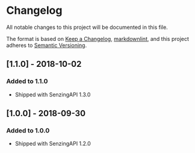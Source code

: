 # Changelog

All notable changes to this project will be documented in this file.

The format is based on [Keep a Changelog](https://keepachangelog.com/en/1.0.0/),
[markdownlint](https://dlaa.me/markdownlint/),
and this project adheres to [Semantic Versioning](https://semver.org/spec/v2.0.0.html).

## [1.1.0] - 2018-10-02

### Added to 1.1.0

- Shipped with SenzingAPI 1.3.0

## [1.0.0] - 2018-09-30

### Added to 1.0.0

- Shipped with SenzingAPI 1.2.0
